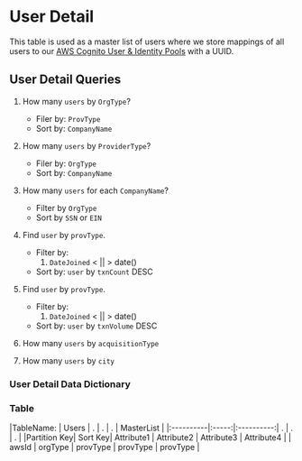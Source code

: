 # User Detail

This table is used as a master list of users where we store mappings of all users to our [AWS Cognito User & Identity Pools]() with a UUID.

## User Detail Queries

1. How many `users` by `OrgType`?
	* Filer by: `ProvType`
	* Sort by: `CompanyName`

2. How many `users` by `ProviderType`?
	* Filer by: `OrgType`
	* Sort by: `CompanyName`

3. How many `users` for each `CompanyName`?
	* Filter by `OrgType`
	* Sort by `SSN` or `EIN`

4. Find `user` by `provType`.
	* Filter by:
		1. `DateJoined` < || > date()
	* Sort by: `user` by `txnCount` DESC

5. Find `user` by `provType`.
	* Filter by:
		1. `DateJoined` < || > date()
	* Sort by: `user` by `txnVolume` DESC

5. How many `users` by `acquisitionType`

6. How many `users` by `city`

### User Detail Data Dictionary




### Table
|TableName: | Users | . | . | . | MasterList |
|:----------|:-----:|:----------:| . | . | . |
|Partition Key| Sort Key| Attribute1 | Attribute2 | Attribute3 | Attribute4 |
| awsId       | orgType | provType   |   provType |   provType |
